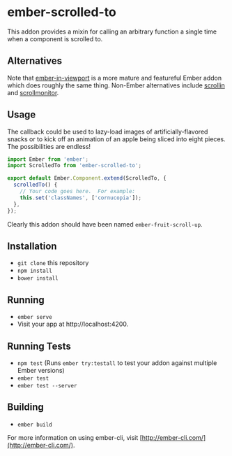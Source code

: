 # ember-scrolled-to

This addon provides a mixin for calling an arbitrary function a single time
when a component is scrolled to.

## Alternatives

Note that [ember-in-viewport](https://github.com/dockyard/ember-in-viewport) is
a more mature and featureful Ember addon which does roughly the same thing.
Non-Ember alternatives include [scrollin](https://github.com/samccone/scrollin)
and [scrollmonitor](https://github.com/stutrek/scrollMonitor).

## Usage

The callback could be used to lazy-load images of artificially-flavored snacks
or to kick off an animation of an apple being sliced into eight pieces.
The possibilities are endless!

```js
import Ember from 'ember';
import ScrolledTo from 'ember-scrolled-to';

export default Ember.Component.extend(ScrolledTo, {
  scrolledTo() {
    // Your code goes here.  For example:
    this.set('classNames', ['cornucopia']);
  },
});
```

Clearly this addon should have been named `ember-fruit-scroll-up`.

## Installation

* `git clone` this repository
* `npm install`
* `bower install`

## Running

* `ember serve`
* Visit your app at http://localhost:4200.

## Running Tests

* `npm test` (Runs `ember try:testall` to test your addon against multiple Ember versions)
* `ember test`
* `ember test --server`

## Building

* `ember build`

For more information on using ember-cli, visit [http://ember-cli.com/](http://ember-cli.com/).
